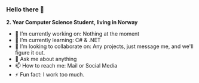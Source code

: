 ### Hello there 👋

**2. Year Computer Science Student, living in Norway**

- 🔭 I’m currently working on: Nothing at the moment
- 🌱 I’m currently learning: C# & .NET
- 👯 I’m looking to collaborate on: Any projects, just message me, and we'll figure it out.
- 💬 Ask me about anything
- 📫 How to reach me: Mail or Social Media
- ⚡ Fun fact: I work too much.
